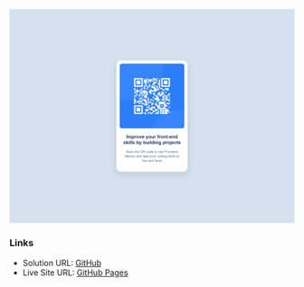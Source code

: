 ![qr code](image.png)

### Links

- Solution URL: [GitHub](https://github.com/dar-ju/dar-ju.github.io/tree/main/FM_01_qr)
- Live Site URL: [GitHub Pages](https://dar-ju.github.io/FM_01_qr/)
